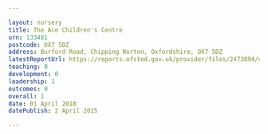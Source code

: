 ```yaml
---

layout: nursery
title: The Ace Children's Centre
urn: 133481
postcode: OX7 5DZ
address: Burford Road, Chipping Norton, Oxfordshire, OX7 5DZ
latestReportUrl: https://reports.ofsted.gov.uk/provider/files/2473894/urn/133481.pdf
teaching: 0
development: 0
leadership: 1
outcomes: 0
overall: 1
date: 01 April 2018 
datePublish: 2 April 2015

---
```

